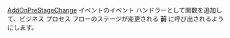 [AddOnPreStageChange](../addonprestagechange.md) イベントのイベント ハンドラーとして関数を追加して、ビジネス プロセス フローのステージが変更される **前** に呼び出されるようにします。